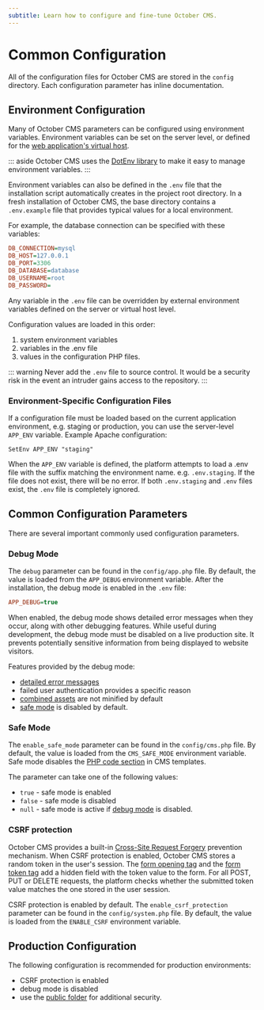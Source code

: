 ```yaml
---
subtitle: Learn how to configure and fine-tune October CMS.
---
```

# Common Configuration

All of the configuration files for October CMS are stored in the `config` directory. Each configuration parameter has inline documentation.

## Environment Configuration

Many of October CMS parameters can be configured using environment variables. Environment variables can be set on the server level, or defined for the [web application's virtual host](https://httpd.apache.org/docs/2.4/env.html).

::: aside
October CMS uses the [DotEnv library](https://github.com/vlucas/phpdotenv) to make it easy to manage environment variables.
:::

Environment variables can also be defined in the `.env` file that the installation script automatically creates in the project root directory. In a fresh installation of October CMS, the base directory contains a `.env.example` file that provides typical values for a local environment.

For example, the database connection can be specified with these variables:

```ini
DB_CONNECTION=mysql
DB_HOST=127.0.0.1
DB_PORT=3306
DB_DATABASE=database
DB_USERNAME=root
DB_PASSWORD=
```

Any variable in the `.env` file can be overridden by external environment variables defined on the server or virtual host level.

Configuration values are loaded in this order:

1. system environment variables
2. variables in the .env file
3. values in the configuration PHP files.

::: warning
Never add the `.env` file to source control. It would be a security risk in the event an intruder gains access to the repository.
:::

### Environment-Specific Configuration Files

If a configuration file must be loaded based on the current application environment, e.g. staging or production, you can use the server-level `APP_ENV` variable. Example Apache configuration:

```text
SetEnv APP_ENV "staging"
```

When the `APP_ENV` variable is defined, the platform attempts to load a .env file with the suffix matching the environment name. e.g. `.env.staging`. If the file does not exist, there will be no error. If both `.env.staging` and `.env` files exist, the `.env` file is completely ignored.

## Common Configuration Parameters

There are several important commonly used configuration parameters.

### Debug Mode

The `debug` parameter can be found in the `config/app.php` file. By default, the value is loaded from the `APP_DEBUG` environment variable. After the installation, the debug mode is enabled in the `.env` file:

```ini
APP_DEBUG=true
```

When enabled, the debug mode shows detailed error messages when they occur, along with other debugging features. While useful during development, the debug mode must be disabled on a live production site. It prevents potentially sensitive information from being displayed to website visitors.

Features provided by the debug mode:

* [detailed error messages](../cms/pages.md#error-page)
* failed user authentication provides a specific reason
* [combined assets](../markup/filter-theme.md) are not minified by default
* [safe mode](../setup/configuration.md#safe-mode) is disabled by default.

### Safe Mode

The `enable_safe_mode` parameter can be found in the `config/cms.php` file. By default, the value is loaded from the `CMS_SAFE_MODE` environment variable. Safe mode disables the [PHP code section](../cms/themes.md#php-code-section) in CMS templates.

The parameter can take one of the following values:

* `true` - safe mode is enabled
* `false` - safe mode is disabled
* `null` - safe mode is active if [debug mode](../setup/configuration.md#debug-mode) is disabled.

### CSRF protection

October CMS provides a built-in [Cross-Site Request Forgery](https://owasp.org/www-community/attacks/csrf) prevention mechanism. When CSRF protection is enabled, October CMS stores a random token in the user's session. The [form opening tag](../services/html.md#opening-a-form) and the [form token tag](../services/html.md#form-tokens) add a hidden field with the token value to the form. For all POST, PUT or DELETE requests, the platform checks whether the submitted token value matches the one stored in the user session.

CSRF protection is enabled by default. The `enable_csrf_protection` parameter can be found in the `config/system.php` file. By default, the value is loaded from the `ENABLE_CSRF` environment variable.

## Production Configuration

The following configuration is recommended for production environments:

* CSRF protection is enabled
* debug mode is disabled
* use the [public folder](../setup/web-server-configuration.md#public-folder) for additional security.
